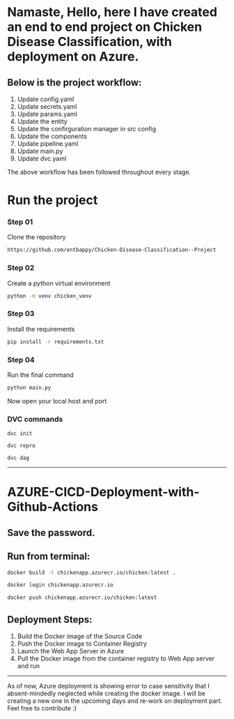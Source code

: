 # Namaste, Hello, here I have created an end to end project on Chicken Disease Classification, with deployment on Azure.

## Below is the project workflow:

1. Update config.yaml
2. Update secrets.yaml
3. Update params.yaml
4. Update the entity
5. Update the confirguration manager in src config
6. Update the components
7. Update pipeline.yaml
8. Update main.py
9. Update dvc.yaml

The above workflow has been followed throughout every stage.

# Run the project

### Step 01
Clone the repository
```bash
https://github.com/entbappy/Chicken-Disease-Classification--Project
```

### Step 02
Create a python virtual environment
```bash
python -m venv chicken_venv
```

### Step 03
Install the requirements
```bash
pip install -r requirements.txt
```

### Step 04
Run the final command
```bash
python main.py
```

Now open your local host and port

### DVC commands
```
dvc init
```
```
dvc repro
```
```
dvc dag
```

-----------------------------------------------------------------

# AZURE-CICD-Deployment-with-Github-Actions

## Save the password.

## Run from terminal:
```bash
docker build -t chickenapp.azurecr.io/chicken:latest .
```
```bash
docker login chickenapp.azurecr.io
```
```bash
docker push chickenapp.azurecr.io/chicken:latest
```

## Deployment Steps:

1. Build the Docker image of the Source Code
2. Push the Docker image to Container Registry
3. Launch the Web App Server in Azure 
4. Pull the Docker image from the container registry to Web App server and run

-------------------------------------------------------------------

As of now, Azure deployment is showing error to case sensitivity that I absent-mindedly neglected while creating the docker image. I will be creating a new one in the upcoming days and re-work on deployment part.
Feel free to contribute :)
